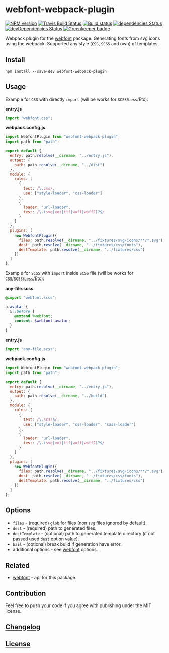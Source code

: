 # webfont-webpack-plugin

[![NPM version](https://img.shields.io/npm/v/webfont-webpack-plugin.svg)](https://www.npmjs.org/package/webfont-webpack-plugin)
[![Travis Build Status](https://img.shields.io/travis/itgalaxy/webfont-webpack-plugin/master.svg?label=build)](https://travis-ci.org/itgalaxy/webfont-webpack-plugin)
[![Build status](https://ci.appveyor.com/api/projects/status/355nglgpgweh2i8a/branch/master?svg=true)](https://ci.appveyor.com/project/evilebottnawi/webfont-webpack-plugin/branch/master)
[![dependencies Status](https://david-dm.org/itgalaxy/webfont-webpack-plugin/status.svg)](https://david-dm.org/itgalaxy/webfont-webpack-plugin)
[![devDependencies Status](https://david-dm.org/itgalaxy/webfont-webpack-plugin/dev-status.svg)](https://david-dm.org/itgalaxy/webfont-webpack-plugin?type=dev)
[![Greenkeeper badge](https://badges.greenkeeper.io/itgalaxy/webfont-webpack-plugin.svg)](https://greenkeeper.io)

Webpack plugin for the [webfont](https://github.com/itgalaxy/webfont) package.
Generating fonts from svg icons using the webpack. Supported any style (`CSS`, `SCSS` and own) of templates.

## Install

```shell
npm install --save-dev webfont-webpack-plugin
```

## Usage

Example for `CSS` with directly `import` (will be works for `SCSS`/`Less`/Etc):

**entry.js**

```js
import "webfont.css";
```

**webpack.config.js**

```js
import WebfontPlugin from "webfont-webpack-plugin";
import path from "path";

export default {
  entry: path.resolve(__dirname, "../entry.js"),
  output: {
    path: path.resolve(__dirname, "../dist")
  },
  module: {
    rules: [
      {
        test: /\.css/,
        use: ["style-loader", "css-loader"]
      },
      {
        loader: "url-loader",
        test: /\.(svg|eot|ttf|woff|woff2)?$/
      }
    ]
  },
  plugins: [
    new WebfontPlugin({
      files: path.resolve(__dirname, "../fixtures/svg-icons/**/*.svg"),
      dest: path.resolve(__dirname, "../fixtures/css/fonts"),
      destTemplate: path.resolve(__dirname, "../fixtures/css")
    })
  ]
};
```

Example for `SCSS` with `import` inside `SCSS` file (will be works for `CSS`/`SCSS`/`Less`/Etc):

**any-file.scss**

```scss
@import "webfont.scss";

a.avatar {
  &::before {
    @extend %webfont;
    content: $webfont-avatar;
  }
}
```

**entry.js**

```js
import "any-file.scss";
```

**webpack.config.js**

```js
import WebfontPlugin from "webfont-webpack-plugin";
import path from "path";

export default {
  entry: path.resolve(__dirname, "../entry.js"),
  output: {
    path: path.resolve(__dirname, "../build")
  },
  module: {
    rules: [
      {
        test: /\.scss$/,
        use: ["style-loader", "css-loader", "sass-loader"]
      },
      {
        loader: "url-loader",
        test: /\.(svg|eot|ttf|woff|woff2)?$/
      }
    ]
  },
  plugins: [
    new WebfontPlugin({
      files: path.resolve(__dirname, "../fixtures/svg-icons/**/*.svg"),
      dest: path.resolve(__dirname, "../fixtures/css/fonts"),
      destTemplate: path.resolve(__dirname, "../fixtures/css")
    })
  ]
};
```

## Options

- `files` - (required) `glob` for files (non `svg` files ignored by default).
- `dest` - (required) path to generated files.
- `destTemplate` - (optional) path to generated template directory (if not passed used `dest` option value).
- `bail` - (optional) break build if generation have error.
- additional options - see [webfont](https://github.com/itgalaxy/webfont) options.

## Related

- [webfont](https://github.com/itgalaxy/webfont) - api for this package.

## Contribution

Feel free to push your code if you agree with publishing under the MIT license.

## [Changelog](CHANGELOG.md)

## [License](LICENSE)
